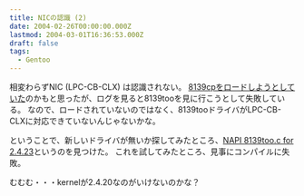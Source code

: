 ```yaml
---
title: NICの認識 (2)
date: 2004-02-26T00:00:00.000Z
lastmod: 2004-03-01T16:36:53.000Z
draft: false
tags:
  - Gentoo
---
```


相変わらずNIC (LPC-CB-CLX) は認識されない。 [8139cpをロードしようとしていた](/posts/20040213/p03)のかもと思ったが、ログを見ると8139tooを見に行こうとして失敗している。 なので、ロードされていないのではなく、8139tooドライバがLPC-CB-CLXに対応できていないんじゃないかな。

ということで、新しいドライバが無いか探してみたところ、[NAPI 8139too.c for 2.4.23](http://www.ussg.iu.edu/hypermail/linux/net/0312.0/0002.html)というのを見つけた。 これを試してみたところ、見事にコンパイルに失敗。

むむむ・・・kernelが2.4.20なのがいけないのかな？

